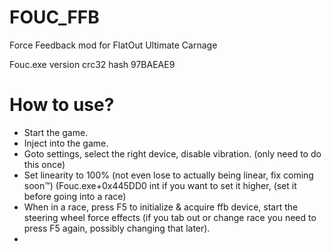 # FOUC_FFB
Force Feedback mod for FlatOut Ultimate Carnage

Fouc.exe version crc32 hash 97BAEAE9


# How to use?
- Start the game.
- Inject into the game.
- Goto settings, select the right device, disable vibration. (only need to do this once)
- Set linearity to 100% (not even lose to actually being linear, fix coming soon™) (Fouc.exe+0x445DD0 int if you want to set it higher, (set it before going into a race)
- When in a race, press F5 to initialize & acquire ffb device, start the steering wheel force effects (if you tab out or change race you need to press F5 again, possibly changing that later).
- 

